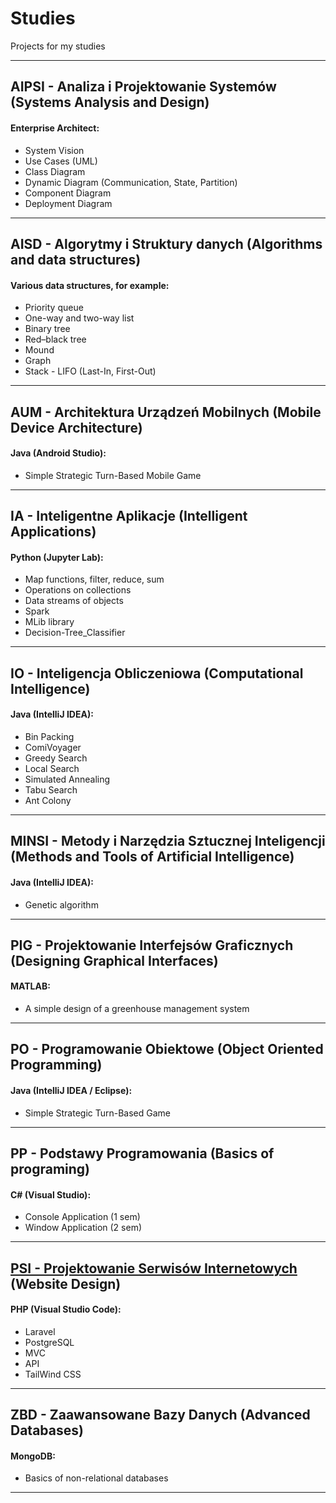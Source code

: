 # Studies

Projects for my studies

---

## AIPSI - Analiza i Projektowanie Systemów (Systems Analysis and Design)

#### Enterprise Architect:
- System Vision
- Use Cases (UML)
- Class Diagram
- Dynamic Diagram (Communication, State, Partition)
- Component Diagram
- Deployment Diagram

---

## AISD - Algorytmy i Struktury danych (Algorithms and data structures)

#### Various data structures, for example:

- Priority queue
- One-way and two-way list
- Binary tree
- Red–black tree
- Mound
- Graph
- Stack - LIFO (Last-In, First-Out)

---

## AUM - Architektura Urządzeń Mobilnych (Mobile Device Architecture)

#### Java (Android Studio):

- Simple Strategic Turn-Based Mobile Game

---

## IA - Inteligentne Aplikacje (Intelligent Applications)

#### Python (Jupyter Lab):
- Map functions, filter, reduce, sum
- Operations on collections
- Data streams of objects
- Spark
- MLib library
- Decision-Tree_Classifier

---

## IO - Inteligencja Obliczeniowa (Computational Intelligence)

#### Java (IntelliJ IDEA):
- Bin Packing
- ComiVoyager
- Greedy Search
- Local Search
- Simulated Annealing
- Tabu Search
- Ant Colony

---

## MINSI - Metody i Narzędzia Sztucznej Inteligencji (Methods and Tools of Artificial Intelligence)

#### Java (IntelliJ IDEA):
- Genetic algorithm
---

## PIG - Projektowanie Interfejsów Graficznych (Designing Graphical Interfaces)

#### MATLAB:
- A simple design of a greenhouse management system 

---

## PO - Programowanie Obiektowe (Object Oriented Programming)

#### Java (IntelliJ IDEA / Eclipse):

- Simple Strategic Turn-Based Game

---

## PP - Podstawy Programowania (Basics of programing)

#### C# (Visual Studio):

- Console Application (1 sem)
- Window Application (2 sem)

---

## [PSI - Projektowanie Serwisów Internetowych](https://github.com/pfrackowiak01/Studies/blob/main/PSI%20-%20(5%20sem)/README.md) (Website Design)

#### PHP (Visual Studio Code):

- Laravel
- PostgreSQL
- MVC
- API
- TailWind CSS

---
## ZBD - Zaawansowane Bazy Danych (Advanced Databases)

#### MongoDB:
- Basics of non-relational databases

---
